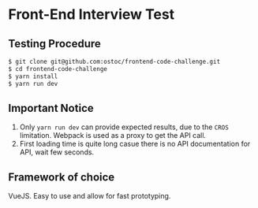 # Front-End Interview Test

## Testing Procedure

```bash
$ git clone git@github.com:ostoc/frontend-code-challenge.git
$ cd frontend-code-challenge
$ yarn install
$ yarn run dev
```

## Important Notice

1. Only `yarn run dev` can provide expected results, due to the `CROS` limitation. Webpack is used
as a proxy to get the API call.
2. First loading time is quite long casue there is no API documentation for API, wait few seconds.

## Framework of choice

VueJS. Easy to use and allow for fast prototyping. 
